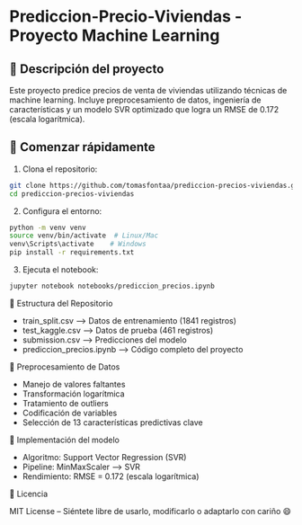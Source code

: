 # Prediccion-Precio-Viviendas - Proyecto Machine Learning

## 📌 Descripción del proyecto
Este proyecto predice precios de venta de viviendas utilizando técnicas de machine learning. Incluye preprocesamiento de datos, ingeniería de características y un modelo SVR optimizado que logra un RMSE de 0.172 (escala logarítmica).

## 🚀 Comenzar rápidamente

1. Clona el repositorio:
```bash
git clone https://github.com/tomasfontaa/prediccion-precios-viviendas.git
cd prediccion-precios-viviendas
```

2. Configura el entorno:

```bash
python -m venv venv
source venv/bin/activate  # Linux/Mac
venv\Scripts\activate    # Windows
pip install -r requirements.txt
```

3. Ejecuta el notebook:

```bash
jupyter notebook notebooks/prediccion_precios.ipynb
```

📂 Estructura del Repositorio

- train_split.csv --> Datos de entrenamiento (1841 registros)
- test_kaggle.csv --> Datos de prueba (461 registros)
- submission.csv --> Predicciones del modelo
- prediccion_precios.ipynb --> Código completo del proyecto


🔧 Preprocesamiento de Datos

- Manejo de valores faltantes
- Transformación logarítmica
- Tratamiento de outliers
- Codificación de variables
- Selección de 13 características predictivas clave


🤖 Implementación del modelo

- Algoritmo: Support Vector Regression (SVR)
- Pipeline: MinMaxScaler --> SVR
- Rendimiento: RMSE = 0.172 (escala logarítmica)

📄 Licencia

MIT License – Siéntete libre de usarlo, modificarlo o adaptarlo con cariño 😄

